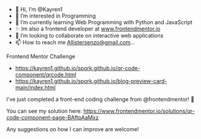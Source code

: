 - 👋 Hi, I’m @Kayren1
- 👀 I’m interested in Programming
- 🌱 I’m currently learning Web Programming with Python and JavaScript
- ✨ Im also a frontend developer at www.frontendmentor.io
- 💞️ I’m looking to collaborate on interactive web applications
- 📫 How to reach me Allistersenzo@gmail.com...

Frontend Mentor Challenge
- https://kayren1.github.io/spork.github.io/qr-code-component/qrcode.html
- https://kayren1.github.io/spork.github.io/blog-preview-card-main/index.html

<!---
Kayren1/Kayren1 is a ✨ special ✨ repository made for frontend learning and because its `README.md` (this file) appears on your GitHub profile.
You can click the Preview link to take a look at your changes.
--->

I've just completed a front-end coding challenge from @frontendmentor! 🎉

You can see my solution here: https://www.frontendmentor.io/solutions/qr-code-component-page-BAftpAaMxz

Any suggestions on how I can improve are welcome!